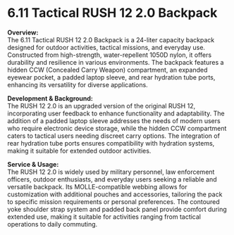 # 6.11 Tactical RUSH 12 2.0 Backpack

**Overview:**\
The 6.11 Tactical RUSH 12 2.0 Backpack is a 24-liter capacity backpack designed for outdoor activities, tactical missions, and everyday use. Constructed from high-strength, water-repellent 1050D nylon, it offers durability and resilience in various environments. The backpack features a hidden CCW (Concealed Carry Weapon) compartment, an expanded eyewear pocket, a padded laptop sleeve, and rear hydration tube ports, enhancing its versatility for diverse applications.

**Development & Background:**\
The RUSH 12 2.0 is an upgraded version of the original RUSH 12, incorporating user feedback to enhance functionality and adaptability. The addition of a padded laptop sleeve addresses the needs of modern users who require electronic device storage, while the hidden CCW compartment caters to tactical users needing discreet carry options. The integration of rear hydration tube ports ensures compatibility with hydration systems, making it suitable for extended outdoor activities.

**Service & Usage:**\
The RUSH 12 2.0 is widely used by military personnel, law enforcement officers, outdoor enthusiasts, and everyday users seeking a reliable and versatile backpack. Its MOLLE-compatible webbing allows for customization with additional pouches and accessories, tailoring the pack to specific mission requirements or personal preferences. The contoured yoke shoulder strap system and padded back panel provide comfort during extended use, making it suitable for activities ranging from tactical operations to daily commuting.

